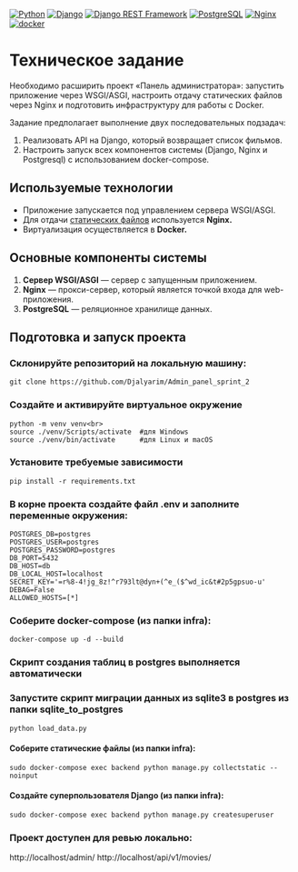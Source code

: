 [![Python](https://img.shields.io/badge/-Python-464646?style=flat-square&logo=Python)](https://www.python.org/)
[![Django](https://img.shields.io/badge/-Django-464646?style=flat-square&logo=Django)](https://www.djangoproject.com/)
[![Django REST Framework](https://img.shields.io/badge/-Django%20REST%20Framework-464646?style=flat-square&logo=Django%20REST%20Framework)](https://www.django-rest-framework.org/)
[![PostgreSQL](https://img.shields.io/badge/-PostgreSQL-464646?style=flat-square&logo=PostgreSQL)](https://www.postgresql.org/)
[![Nginx](https://img.shields.io/badge/-NGINX-464646?style=flat-square&logo=NGINX)](https://nginx.org/ru/)
[![docker](https://img.shields.io/badge/-Docker-464646?style=flat-square&logo=docker)](https://www.docker.com/)

# Техническое задание

Необходимо расширить проект «Панель администратора»: запустить приложение через WSGI/ASGI, настроить отдачу статических файлов через Nginx и подготовить инфраструктуру для работы с Docker. 

Задание предполагает выполнение двух последовательных подзадач:
1. Реализовать API на Django, который возвращает список фильмов.
2. Настроить запуск всех компонентов системы (Django, Nginx и Postgresql) с использованием docker-compose.

## Используемые технологии

- Приложение запускается под управлением сервера WSGI/ASGI.
- Для отдачи [статических файлов](https://nginx.org/ru/docs/beginners_guide.html#static) используется **Nginx.**
- Виртуализация осуществляется в **Docker.**

## Основные компоненты системы

1. **Cервер WSGI/ASGI** — сервер с запущенным приложением.
2. **Nginx** — прокси-сервер, который является точкой входа для web-приложения.
3. **PostgreSQL** — реляционное хранилище данных. 

## Подготовка и запуск проекта
### Склонируйте репозиторий на локальную машину:
```
git clone https://github.com/Djalyarim/Admin_panel_sprint_2
```
### Создайте и активируйте виртуальное окружение
```
python -m venv venv<br>
source ./venv/Scripts/activate  #для Windows
source ./venv/bin/activate      #для Linux и macOS
```
### Установите требуемые зависимости
```
pip install -r requirements.txt
```
### В корне проекта создайте файл .env и заполните переменные окружения:
```
POSTGRES_DB=postgres
POSTGRES_USER=postgres
POSTGRES_PASSWORD=postgres
DB_PORT=5432
DB_HOST=db
DB_LOCAL_HOST=localhost
SECRET_KEY='=r%8-4!jg_8z!^r793lt@dyn+(^e_($^wd_ic&t#2p5gpsuo-u'
DEBAG=False
ALLOWED_HOSTS=[*]

```
### Соберите docker-compose (из папки infra):
```
docker-compose up -d --build
```
### Скрипт создания таблиц в postgres выполняется автоматически

### Запустите скрипт миграции данных из sqlite3 в postgres из папки sqlite_to_postgres
```
python load_data.py
```
#### Соберите статические файлы (из папки infra):
```
sudo docker-compose exec backend python manage.py collectstatic --noinput
```
#### Создайте суперпользователя Django (из папки infra):
```
sudo docker-compose exec backend python manage.py createsuperuser
```
### Проект доступен для ревью локально:
http://localhost/admin/
http://localhost/api/v1/movies/
